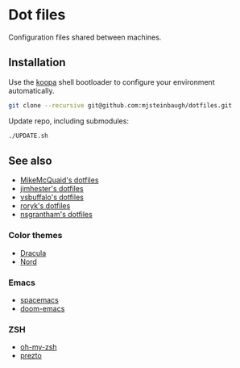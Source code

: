 # Dot files

Configuration files shared between machines.

## Installation

Use the [koopa](https://github.com/acidgenomics/koopa/) shell bootloader to configure your environment automatically.

```sh
git clone --recursive git@github.com:mjsteinbaugh/dotfiles.git
```

Update repo, including submodules:

```sh
./UPDATE.sh
```

## See also

- [MikeMcQuaid's dotfiles](https://github.com/MikeMcQuaid/dotfiles)
- [jimhester's dotfiles](https://github.com/jimhester/dotfiles)
- [vsbuffalo's dotfiles](https://github.com/vsbuffalo/dotfiles)
- [roryk's dotfiles](https://github.com/roryk/dotfiles)
- [nsgrantham's dotfiles](https://github.com/nsgrantham/dotfiles)

### Color themes

- [Dracula](https://draculatheme.com/)
- [Nord](https://github.com/arcticicestudio/nord)

### Emacs

- [spacemacs](http://spacemacs.org/)
- [doom-emacs](https://github.com/hlissner/doom-emacs)

### ZSH

- [oh-my-zsh](https://github.com/robbyrussell/oh-my-zsh)
- [prezto](https://github.com/sorin-ionescu/prezto)
